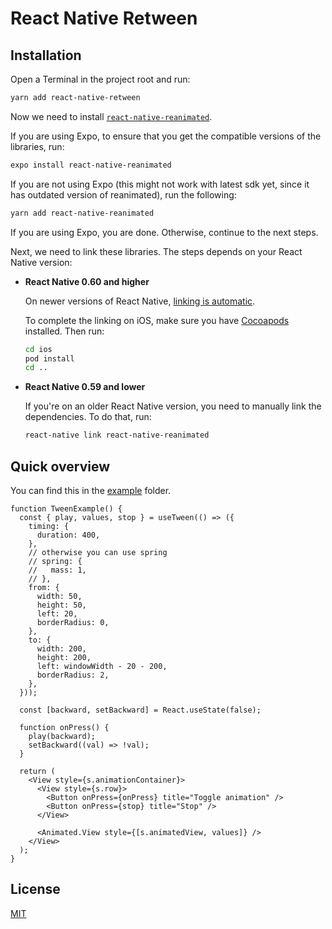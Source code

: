 # React Native Retween

## Installation

Open a Terminal in the project root and run:

```sh
yarn add react-native-retween
```

Now we need to install [`react-native-reanimated`](https://github.com/kmagiera/react-native-reanimated).

If you are using Expo, to ensure that you get the compatible versions of the libraries, run:

```sh
expo install react-native-reanimated
```

If you are not using Expo (this might not work with latest sdk yet, since it has outdated version of reanimated), run the following:

```sh
yarn add react-native-reanimated
```

If you are using Expo, you are done. Otherwise, continue to the next steps.

Next, we need to link these libraries. The steps depends on your React Native version:

- **React Native 0.60 and higher**

  On newer versions of React Native, [linking is automatic](https://github.com/react-native-community/cli/blob/master/docs/autolinking.md).

  To complete the linking on iOS, make sure you have [Cocoapods](https://cocoapods.org/) installed. Then run:

  ```sh
  cd ios
  pod install
  cd ..
  ```

- **React Native 0.59 and lower**

  If you're on an older React Native version, you need to manually link the dependencies. To do that, run:

  ```sh
  react-native link react-native-reanimated
  ```

## Quick overview

You can find this in the [example](example) folder.

```tsx
function TweenExample() {
  const { play, values, stop } = useTween(() => ({
    timing: {
      duration: 400,
    },
    // otherwise you can use spring
    // spring: {
    //   mass: 1,
    // },
    from: {
      width: 50,
      height: 50,
      left: 20,
      borderRadius: 0,
    },
    to: {
      width: 200,
      height: 200,
      left: windowWidth - 20 - 200,
      borderRadius: 2,
    },
  }));

  const [backward, setBackward] = React.useState(false);

  function onPress() {
    play(backward);
    setBackward((val) => !val);
  }

  return (
    <View style={s.animationContainer}>
      <View style={s.row}>
        <Button onPress={onPress} title="Toggle animation" />
        <Button onPress={stop} title="Stop" />
      </View>

      <Animated.View style={[s.animatedView, values]} />
    </View>
  );
}
```

## License

[MIT](LICENSE)
